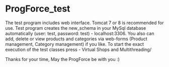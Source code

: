 # ProgForce_test
The test program includes web interface.
Tomcat 7 or 8 is recommended for use.
Test program creates the new_schema in your MySql database automatically (user: test, password: test) - localhost:3306.
You also can add, delete or view products and categories via web-forms (Product management, Category management) if you like.
To start the exact execution of the test classes press  - Virtual Shops and Multithreading/

Thanks for your time,
May the ProgForce be with you :)
 
